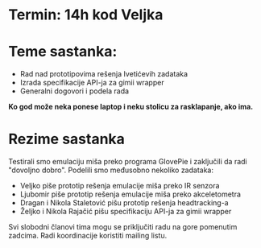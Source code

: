 # Termin: 14h kod Veljka #


# Teme sastanka: #

  * Rad nad prototipovima rešenja Ivetićevih zadataka
  * Izrada specifikacije API-ja za gimii wrapper
  * Generalni dogovori i podela rada

**Ko god može neka ponese laptop i neku stolicu za rasklapanje, ako ima.**

# Rezime sastanka #
Testirali smo emulaciju miša preko programa GlovePie i zaključili da radi "dovoljno dobro".
Podelili smo međusobno nekoliko zadataka:
  * Veljko piše prototip rešenja emulacije miša preko IR senzora
  * Ljubomir piše prototip rešenja emulacije miša preko akceletometra
  * Dragan i Nikola Staletović pišu prototip rešenja headtracking-a
  * Željko i Nikola Rajačić pišu specifikaciju API-ja za gimii wrapper

Svi slobodni članovi tima mogu se priključiti radu na gore pomenutim zadcima. Radi koordinacije koristiti mailing listu.